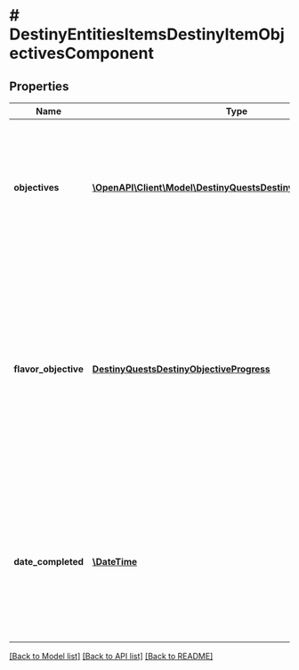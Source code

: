 # # DestinyEntitiesItemsDestinyItemObjectivesComponent

## Properties

Name | Type | Description | Notes
------------ | ------------- | ------------- | -------------
**objectives** | [**\OpenAPI\Client\Model\DestinyQuestsDestinyObjectiveProgress[]**](DestinyQuestsDestinyObjectiveProgress.md) | If the item has a hard association with objectives, your progress on them will be defined here.   Objectives are our standard way to describe a series of tasks that have to be completed for a reward. | [optional]
**flavor_objective** | [**DestinyQuestsDestinyObjectiveProgress**](DestinyQuestsDestinyObjectiveProgress.md) | I may regret naming it this way - but this represents when an item has an objective that doesn&#39;t serve a beneficial purpose, but rather is used for \&quot;flavor\&quot; or additional information. For instance, when Emblems track specific stats, those stats are represented as Objectives on the item. | [optional]
**date_completed** | [**\DateTime**](\DateTime.md) | If we have any information on when these objectives were completed, this will be the date of that completion. This won&#39;t be on many items, but could be interesting for some items that do store this information. | [optional]

[[Back to Model list]](../../README.md#models) [[Back to API list]](../../README.md#endpoints) [[Back to README]](../../README.md)
